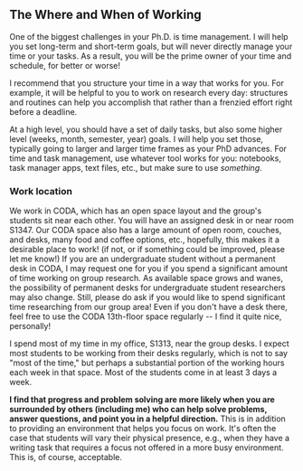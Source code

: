 ## The Where and When of Working

One of the biggest challenges in your Ph.D. is time management.
I will help you set long-term and short-term goals, but will never directly manage your time or your tasks.
As a result, you will be the prime owner of your time and schedule, for better or worse!

I recommend that you structure your time in a way that works for you.
For example, it will be helpful to you to work on research every day: structures and routines can help you accomplish that rather than a frenzied effort right before a deadline.

At a high level, you should have a set of daily tasks, but also some higher level (weeks, month, semester, year) goals.
I will help you set those, typically going to larger and larger time frames as your PhD advances.
For time and task management, use whatever tool works for you: notebooks, task manager apps, text files, etc., but make sure to use _something_.

### Work location

We work in CODA, which has an open space layout and the group's students sit near each other.
You will have an assigned desk in or near room S1347.
Our CODA space also has a large amount of open room, couches, and desks, many food and coffee options, etc., hopefully, this makes it a desirable place to work! (if not, or if something could be improved, please let me know!)
If you are an undergraduate student without a permanent desk in CODA, I may request one for you if you spend a significant amount of time working on group research.
As available space grows and wanes, the possibility of permanent desks for undergraduate student researchers may also change.
Still, please do ask if you would like to spend significant time researching from our group area!
Even if you don't have a desk there, feel free to use the CODA 13th-floor space regularly -- I find it quite nice, personally!

I spend most of my time in my office, S1313, near the group desks.
I expect most students to be working from their desks regularly, which is not to say "most of the time," but perhaps a substantial portion of the working hours each week in that space.
Most of the students come in at least 3 days a week.

**I find that progress and problem solving are more likely when you are surrounded by others (including me) who can help solve problems, answer questions, and point you in a helpful direction.**
This is in addition to providing an environment that helps you focus on work.
It's often the case that students will vary their physical presence, e.g., when they have a writing task that requires a focus not offered in a more busy environment.
This is, of course, acceptable.
